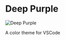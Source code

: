 # Deep Purple

![Deep Purple](https://github.com/miles-crighton/deep-purple/blob/master/readme-img.png)

A color theme for VSCode
